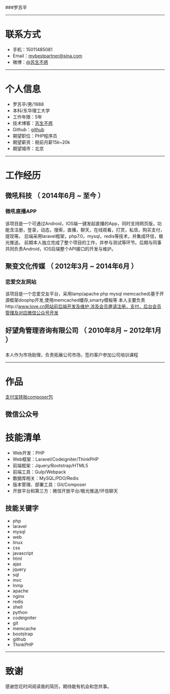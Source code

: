 ###罗苏平

---


# 联系方式

- 手机：15011485081
- Email：mybestpartner@sina.com
- 微博：[@苏生不惑](http://weibo.com/u/2717930601)

---

# 个人信息

 - 罗苏平/男/1988
 - 本科/东华理工大学 
 - 工作年限：5年
 - 技术博客：[苏生不惑](https://segmentfault.com/u/susheng/articles)
 - Github：[github](http://github.com/lovecn)
 - 期望职位：PHP程序员
 - 期望薪资：税前月薪15k~20k
 - 期望城市：北京

---

# 工作经历


## 微吼科技 （ 2014年6月 ~ 至今 ）

### 微吼直播APP
该项目是一个可通过Android，IOS端一键发起直播的App，同时支持网页版，功能含注册，登录，动态，搜索，直播，聊天，在线观看，打赏，私信，购买支付，提现等。
后端采用laravel框架，php7.0，mysql，redis等技术，并集成环信，极光推送。
前期本人独立完成了整个项目的工作，并参与测试等环节。后期与同事共同负责Android，IOS后端整个API接口的开发与维护。


 
## 聚变文化传媒 （ 2012年3月 ~ 2014年6月 ）

### 恋爱交友网站
该项目是一个恋爱交友平台，采用lamp(apache php mysql memcached)基于开源框架doophp开发,使用memcached缓存,smarty模板等
本人主要负责http://www.love.cn网站前后端开发及维护,涉及会员邀请注册，支付，后台会员管理及对应微信公众号开发

## 好望角管理咨询有限公司 （ 2010年8月 ~ 2012年1月 ）

### 
本人作为市场助理，负责拓展公司市场，签约客户参加公司培训课程


---

# 作品
[支付宝转账composer包](https://github.com/lovecn/alipaybatchphp)

## 微信公众号

# 技能清单


- Web开发：PHP
- Web框架：Laravel/Codeigniter/ThinkPHP
- 前端框架：Jquery/Bootstrap/HTML5
- 前端工具：Gulp/Webpack
- 数据库相关：MySQL/PDO/Redis
- 版本管理、部署工具：Git/Composer
- 开放平台和第三方：微信开放平台/极光推送/环信聊天

## 技能关键字


- php
- laravel
- mysql
- web
- linux
- css
- javascript
- html
- ajax
- jquery
- sql
- mvc
- lnmp
- apache
- nginx
- redis
- shell
- python
- codeigniter
- git
- memcache
- bootstrap
- github
- ThinkPHP


---

# 致谢
感谢您花时间阅读我的简历，期待能有机会和您共事。
